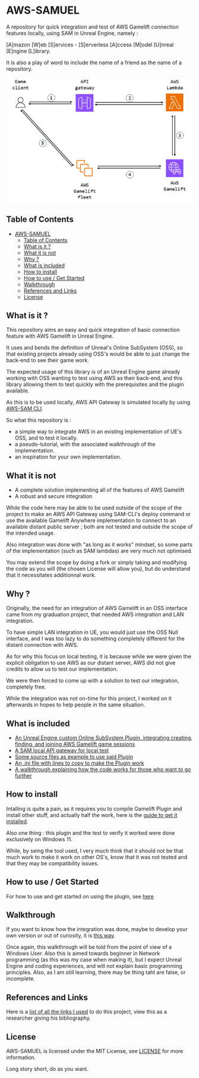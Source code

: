 # AWS-SAMUEL

A repository for quick integration and test of AWS Gamelift connection features locally, using SAM in Unreal Engine, namely :

[A]mazon [W]eb [S]ervices - [S]erverless [A]ccess [M]odel [U]nreal [E]ngine [L]ibrary.

It is also a play of word to include the name of a friend as the name of a repository.

![Illustration](Documentation/Media/stripped-out-multiplayer-session-based-game-hosting-on-aws.png)

## Table of Contents

- [AWS-SAMUEL](#aws-samuel)
  - [Table of Contents](#table-of-contents)
  - [What is it ?](#what-is-it-)
  - [What it is not](#what-it-is-not)
  - [Why ?](#why-)
  - [What is included](#what-is-included)
  - [How to install](#how-to-install)
  - [How to use / Get Started](#how-to-use--get-started)
  - [Walkthrough](#walkthrough)
  - [References and Links](#references-and-links)
  - [License](#license)


## What is it ?

This repository aims an easy and quick integration of basic connection feature with AWS Gamelift in Unreal Engine.

It uses and bends the definition of Unreal's Online SubSystem (OSS), so that existing projects already using OSS's would be able to just change the back-end to see their game work.

The expected usage of this library is of an Unreal Engine game already working with OSS wanting to test using AWS as their back-end, and this library allowing them to test quickly with the prerequisites and the plugin available.

As this is to be used locally, AWS API Gateway is simulated locally by using [AWS-SAM CLI](https://github.com/aws/aws-sam-cli).

So what this repository is :

- a simple way to integrate AWS in an existing implementation of UE's OSS, and to test it locally.
- a pseudo-tutorial, with the associated walkthrough of the implementation.
- an inspiration for your own implementation.

## What it is not

- A complete solution implementing all of the features of AWS Gamelift
- A robust and secure integration

While the code here may be able to be used outside of the scope of the project to make an AWS API Gateway using SAM-CLI's deploy command or use the available Gamelift Anywhere implementation to connect to an available distant public server ; both are not tested and outside the scope of the intended usage.

Also integration was done with "as long as it works" mindset, so some parts of the implementation (such as SAM lambdas) are very much not optimised.

You may extend the scope by doing a fork or simply taking and modifying the code as you will (the chosen License will allow you), but do understand that it necessitates additionnal work.

## Why ?

Originally, the need for an integration of AWS Gamelift in an OSS interface came from my graduation project, that needed AWS integration and LAN integration.

To have simple LAN integration in UE, you would just use the OSS Null interface, and I was too lazy to do something completely different for the distant connection with AWS.

As for why this focus on local testing, it is because while we were given the explicit obligation to use AWS as our distant server, AWS did not give credits to allow us to test our implementation.

We were then forced to come up with a solution to test our integration, completely free.

While the integration was not on-time for this project, I worked on it afterwards in hopes to help people in the same situation.

## What is included

- [An Unreal Engine custom Online SubSystem Plugin, integrating creating, finding, and joining AWS Gamelift game sessions](Plugins/AWSOSS/)
- [A SAM local API gateway for local test](Plugins/AWSOSS/SAM/)
- [Some source files as example to use said Plugin](Source/)
- [An .ini file with lines to copy to make the Plugin work](Config/DefaultEngine.ini)
- [A walkthrough explaining how the code works for those who want to go further](#walkthrough)

## How to install

Intalling is quite a pain, as it requires you to compile Gamelift Plugin and install other stuff, and actually half the work, here is the [guide to get it installed](Documentation/Install/Prerequisites.md).

Also one thing : this plugin and the test to verify it worked were done exclusively on Windows 11.

While, by seing the tool used, I very much think that it should not be that much work to make it work on other OS's, know that it was not tested and that they may be compatibility issues.

## How to use / Get Started

For how to use and get started on using the plugin, see [here](Documentation/Usage/Configuration.md)

## Walkthrough

If you want to know how the integration was done, maybe to develop your own version or out of curiosity, it is [this way](Documentation/Walkthrough/Design.md).

Once again, this walkthrough will be told from the point of view of a Windows User.
Also this is aimed towards beginner in Network programming (as this was my case when making it), but I expect Unreal Engine and coding experiences, and will not explain basic programming principles.
Also, as I am still learning, there may be thing taht are false, or incomplete.

## References and Links

Here is a [list of all the links I used](Documentation/References.md) to do this project, view this as a researcher giving his bibliography.

## License

AWS-SAMUEL is licensed under the MIT License, see [LICENSE](LICENSE) for more information.

Long story short, do as you want.
